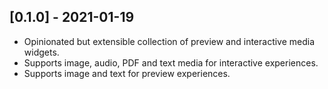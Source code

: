 ## [0.1.0] - 2021-01-19

* Opinionated but extensible collection of preview and interactive media widgets.
* Supports image, audio, PDF and text media for interactive experiences.
* Supports image and text for preview experiences.
